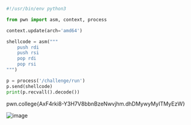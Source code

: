 ```py
#!/usr/bin/env python3

from pwn import asm, context, process

context.update(arch='amd64')

shellcode = asm("""
    push rdi
    push rsi
    pop rdi
    pop rsi
""")

p = process('/challenge/run')
p.send(shellcode)
print(p.recvall().decode())
```

pwn.college{AxF4rki8-Y3H7V8bbnBzeNwvjhm.dhDMywyMyITMyEzW}

![image](https://github.com/user-attachments/assets/8f926f1e-73e9-4424-8c7d-16a9fc0ce900)
